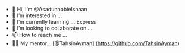 - 👋 Hi, I’m @AsadunnobieIshaan
- 👀 I’m interested in ...
- 🌱 I’m currently learning ... Express
- 💞️ I’m looking to collaborate on ...
- 📫 How to reach me ...
- 👨‍🏫 My mentor... [@TahsinAyman] (https://github.com/TahsinAyman)

<!---
AsadunnobieIshaan/AsadunnobieIshaan is a ✨ special ✨ repository because its `README.md` (this file) appears on your GitHub profile.
You can click the Preview link to take a look at your changes.
--->
